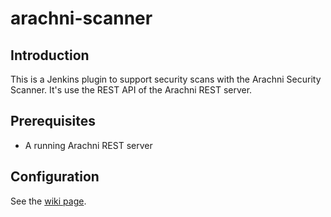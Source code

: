 arachni-scanner
===============

Introduction
------------
This is a Jenkins plugin to support security scans with the Arachni Security Scanner. It's use the REST API of the
Arachni REST server.

Prerequisites
-------------
* A running Arachni REST server

Configuration
-------------
See the [wiki page](https://wiki.jenkins.io/display/JENKINS/Arachni+Scanner+plugin).